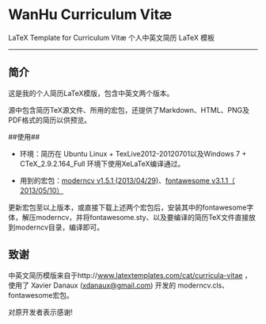 WanHu Curriculum Vitæ
=========

LaTeX Template for Curriculum Vitæ
个人中英文简历 LaTeX 模板

-------------

简介
-------------
这是我的个人简历LaTeX模版，包含中英文两个版本。 

源中包含简历TeX源文件、所用的宏包，还提供了Markdown、HTML、PNG及PDF格式的简历以供预览。

##使用##

- 环境：简历在 Ubuntu Linux + TexLive2012-20120701以及Windows 7 + CTeX_2.9.2.164_Full 环境下使用XeLaTeX编译通过。

- 用到的宏包：[moderncv v1.5.1 (2013/04/29)](https://launchpad.net/moderncv/+download)、[fontawesome v3.1.1（ 2013/05/10）](http://www.ctan.org/tex-archive/fonts/fontawesome)

更新宏包至以上版本，或直接下载上述两个宏包后，安装其中的fontawesome字体，解压moderncv，并将fontawesome.sty、以及要编译的简历TeX文件直接放到moderncv目录，编译即可。


致谢
-------------
中英文简历模版来自于http://www.latextemplates.com/cat/curricula-vitae ，使用了 Xavier Danaux (xdanaux@gmail.com) 开发的 moderncv.cls、fontawesome宏包。

对原开发者表示感谢!
